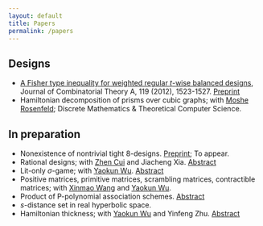 ```yaml
---
layout: default
title: Papers
permalink: /papers
---
```


## Designs
* [A Fisher type inequality for weighted regular $t$-wise balanced designs](http://www.sciencedirect.com/science/article/pii/S0097316512000714), Journal of Combinatorial Theory A, 119 (2012), 1523-1527. [Preprint](//googledrive.com/host/0B7V9XO4AFK27ZmtoR1E4YnNibjA)
* Hamiltonian decomposition of prisms over cubic graphs; with [Moshe Rosenfeld](http://www.tacoma.washington.edu/techabout/profile.cfm?ID=303); Discrete Mathematics & Theoretical Computer Science.

## In preparation
* Nonexistence of nontrivial tight $8$-designs. [Preprint](//googledrive.com/host/0B7V9XO4AFK27cjNHdHF0OGJGM0U); To appear.
* Rational designs; with [Zhen Cui](http://math.sjtu.edu.cn/Showteacher.aspx?id=55&info_lb=98&flag=98) and Jiacheng Xia. [Abstract](//googledrive.com/host/0B7V9XO4AFK27ZEZlMHBjWVVrWFU)
* Lit-only $\sigma$-game; with [Yaokun Wu](http://math.sjtu.edu.cn/faculty/ykwu/). [Abstract](//googledrive.com/host/0B7V9XO4AFK27eG1haXh4MEdndkE)
* Positive matrices, primitive matrices, scrambling matrices, contractible matrices; with [Xinmao Wang](http://math.ustc.edu.cn/new/teachersinfo1.php?id=69) and [Yaokun Wu](http://math.sjtu.edu.cn/faculty/ykwu/).
* Product of P-polynomial association schemes. [Abstract](//googledrive.com/host/0B7V9XO4AFK27VU1FRjlNa0hxemc)
* $s$-distance set in real hyperbolic space.
* Hamiltonian thickness; with [Yaokun Wu](http://math.sjtu.edu.cn/faculty/ykwu/) and Yinfeng Zhu. [Abstract](//googledrive.com/host/0B7V9XO4AFK27V3F1d0w2anRYc28)